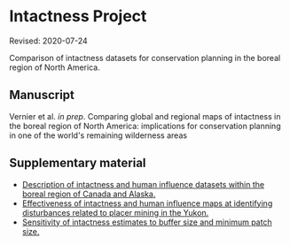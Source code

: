 # Intactness Project

Revised: 2020-07-24



Comparison of intactness datasets for conservation planning in the boreal region of North America.



## Manuscript

Vernier et al. <i>in prep</i>. Comparing global and regional maps of intactness in the boreal region of North America: implications for conservation planning in one of the world's remaining wilderness areas



## Supplementary material

* [Description of intactness and human influence datasets within the boreal region of Canada and Alaska.](https://github.com/beacons/intactness/blob/master/s1_datasets.md)
* [Effectiveness of intactness and human influence maps at identifying disturbances related to placer mining in the Yukon.](https://github.com/beacons/intactness/blob/master/s2_case_study_1.html)
* [Sensitivity of intactness estimates to buffer size and minimum patch size.](https://github.com/beacons/intactness/blob/master/s3_case_study_2.html)
